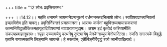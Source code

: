 +++
title = "12 लोभः प्रवृत्तिरारम्भः"

+++
।।14.12।। महति धनागमे जायमानेऽप्यनुक्षणं वर्धमानस्तदभिलाषो लोभः।
स्वविषयप्राप्त्यनिवर्त्य इच्छाविशेष इति यावत्। प्रवृत्तिर्निरन्तरं
प्रयतमानता। आरम्भः कर्मणां बहुवित्तव्ययायासकराणां
काम्यनिषिद्धलौकिकमहागृहादिविषयाणां व्यापाराणामुद्यमः। अशम इदं कृत्वेदं
करिष्यामीति संकल्पप्रवाहानुपरमः। स्पृहा उच्चावचेषु परधनेषु दृष्टमात्रेषु
येनकेनाप्युपायेनोपादित्सा। रजसि रागात्मके विवृद्धे एतानि रागात्मकानि
लिङ्गानि जायन्ते। हे भरतर्षभ; एतैर्लिङ्गैर्विवृद्धं रजो जानीयादित्यर्थः।
